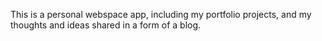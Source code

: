 This is a personal webspace app, including my portfolio projects, and my thoughts and ideas shared in a form of a blog.